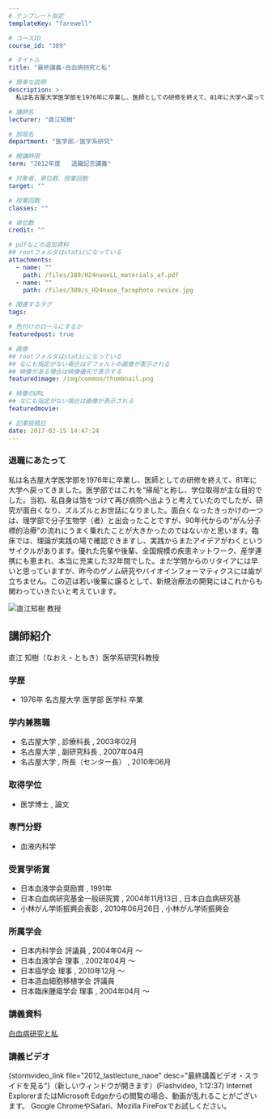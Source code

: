 ```yaml
---
# テンプレート指定
templateKey: "farewell"

# コースID
course_id: "389"

# タイトル
title: "最終講義-白血病研究と私"

# 簡単な説明
description: >-
  私は名古屋大学医学部を1976年に卒業し、医師としての研修を終えて、81年に大学へ戻ってきました。医学部ではこれを“帰局”と称し、学位取得が主な目的でした。当初、私自身は箔をつけて再び病院へ出よう...

# 講師名
lecturer: "直江知樹"

# 部局名
department: "医学部／医学系研究"

# 開講時限
term: "2012年度	退職記念講義"

# 対象者、単位数、授業回数
target: ""

# 授業回数
classes: ""

# 単位数
credit: ""

# pdfなどの追加資料
## rootフォルダはstaticになっている
attachments: 
  - name: "" 
    path: /files/389/H24naoeLL_materials_af.pdf
  - name: "" 
    path: /files/389/s_H24naoe_facephoto.resize.jpg

# 関連するタグ
tags:

# 色付けのロールにするか
featuredpost: true

# 画像
## rootフォルダはstaticになっている
## なにも指定がない場合はデフォルトの画像が表示される
## 映像がある場合は映像優先で表示する
featuredimage: /img/common/thumbnail.png

# 映像のURL
## なにも指定がない場合は画像が表示される
featuredmovie: 

# 記事投稿日
date: 2017-02-15 14:47:24
---
```


### 退職にあたって

私は名古屋大学医学部を1976年に卒業し、医師としての研修を終えて、81年に大学へ戻ってきました。医学部ではこれを“帰局”と称し、学位取得が主な目的でした。当初、私自身は箔をつけて再び病院へ出ようと考えていたのでしたが、研究が面白くなり、ズルズルとお世話になりました。面白くなったきっかけの一つは、理学部で分子生物学（者）と出会ったことですが、90年代からの“がん分子標的治療”の流れにうまく乗れたことが大きかったのではないかと思います。臨床では、理論が実践の場で確認できますし、実践からまたアイデアがわくというサイクルがあります。優れた先輩や後輩、全国規模の疾患ネットワーク、産学連携にも恵まれ、本当に充実した32年間でした。まだ学問からのリタイアには早いと思っていますが、昨今のゲノム研究やバイオインフォーマティクスには歯が立ちません。この辺は若い後輩に譲るとして、新規治療法の開発にはこれからも関わっていきたいと考えています。


![直江知樹 教授](/files/389/s_H24naoe_facephoto.resize.jpg) 
## 講師紹介

直江 知樹（なおえ・ともき）医学系研究科教授

### 学歴

* 1976年 名古屋大学 医学部 医学科 卒業

### 学内兼務職

* 名古屋大学 , 診療科長 , 2003年02月
* 名古屋大学 , 副研究科長 , 2007年04月
* 名古屋大学 , 所長（センター長） , 2010年06月

### 取得学位

* 医学博士 , 論文

### 専門分野

* 血液内科学

### 受賞学術賞

* 日本血液学会奨励賞 , 1991年
* 日本白血病研究基金一般研究賞 , 2004年11月13日 , 日本白血病研究基
* 小林がん学術振興会表彰 , 2010年06月26日 , 小林がん学術振興会

### 所属学会

* 日本内科学会 評議員 , 2004年04月 〜
* 日本血液学会 理事 , 2002年04月 〜
* 日本癌学会 理事 , 2010年12月 〜
* 日本造血細胞移植学会 評議員
* 日本臨床腫瘍学会 理事 , 2004年04月 〜


### 講義資料

[白血病研究と私](/files/389/H24naoeLL_materials_af.pdf) 

### 講義ビデオ

{stormvideo_link file="2012_lastlecture_naoe" desc="最終講義ビデオ・スライドを見る"}（新しいウィンドウが開きます）(Flashvideo, 1:12:37)
Internet ExplorerまたはMicrosoft Edgeからの閲覧の場合、動画が乱れることがございます。
Google ChromeやSafari、Mozilla FireFoxでお試しください。
